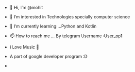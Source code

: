 - 👋 Hi, I’m @mohit
- 👀 I’m interested in Technologies specially computer science
- 🌱 I’m currently learning ...Python and Kotlin
- 📫 How to reach me ... By telegram Username :User_op1
- i Love Music 🎵
- A part of google developer program :D

- 

<!---
m-pharkya/m-pharkya is a ✨ special ✨ repository because its `README.md` (this file) appears on your GitHub profile.
You can click the Preview link to take a look at your changes.
--->
